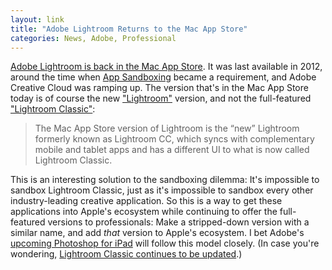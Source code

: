 ```yaml
---
layout: link
title: "Adobe Lightroom Returns to the Mac App Store"
categories: News, Adobe, Professional
---
```


[Adobe Lightroom is back in the Mac App Store](https://www.theverge.com/2019/6/20/18692377/adobe-lightroom-mac-app-store-available-price). It was last available in 2012, around the time when [App Sandboxing](https://developer.apple.com/app-sandboxing/) became a requirement, and Adobe Creative Cloud was ramping up. The version that's in the Mac App Store today is of course the new ["Lightroom"](https://www.adobe.com/products/photoshop-lightroom.html) version, and not the full-featured ["Lightroom Classic"](https://www.adobe.com/products/photoshop-lightroom-classic.html):

> The Mac App Store version of Lightroom is the “new” Lightroom formerly known as Lightroom CC, which syncs with complementary mobile and tablet apps and has a different UI to what is now called Lightroom Classic.

This is an interesting solution to the sandboxing dilemma: It's impossible to sandbox Lightroom Classic, just as it's impossible to sandbox every other industry-leading creative application. So this is a way to get these applications into Apple's ecosystem while continuing to offer the full-featured versions to professionals: Make a stripped-down version with a similar name, and add *that* version to Apple's ecosystem. I bet Adobe's [upcoming Photoshop for iPad](https://www.theverge.com/2018/10/15/17969754/adobe-photoshop-apple-ipad-creative-cloudhttps://www.theverge.com/2018/10/15/17969754/adobe-photoshop-apple-ipad-creative-cloud) will follow this model closely. (In case you're wondering, [Lightroom Classic continues to be updated](https://helpx.adobe.com/lightroom-classic/help/whats-new.html).)

